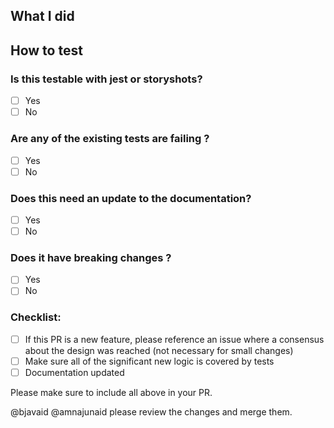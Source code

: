 ## What I did

## How to test

### Is this testable with jest or storyshots?
- [ ] Yes
- [ ] No
### Are any of the existing tests are failing ?
- [ ] Yes
- [ ] No
### Does this need an update to the documentation?
- [ ] Yes
- [ ] No
### Does it have breaking changes ?
- [ ] Yes
- [ ] No

### Checklist:

- [ ] If this PR is a new feature, please reference an issue where a consensus about the design was reached (not necessary for small changes)
- [ ] Make sure all of the significant new logic is covered by tests
- [ ] Documentation updated

<!--**Pull Request Labels**

While not necessary, you can help organize our pull requests by labeling this issue when you open it.  To add a label automatically, simply [x] mark the appropriate box below:

- [x] feature
- [ ] blocking
- [ ] docs
- [ ] Bug fix

To add a label not listed above, simply place `/label another-label-name` on a line by itself.
-->
 
 Please make sure to include all above in your PR.


@bjavaid @amnajunaid please review the changes and merge them.

